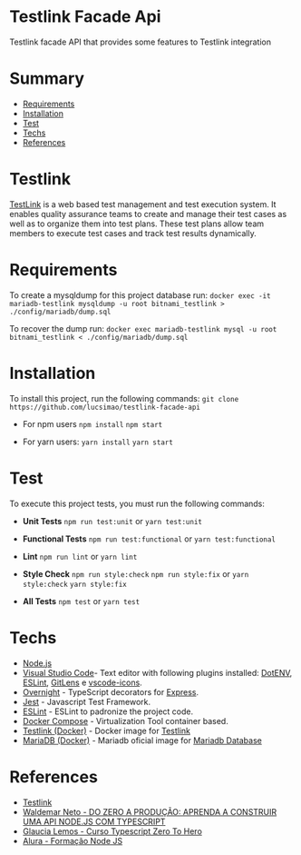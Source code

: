 # Testlink Facade Api

Testlink facade API that provides some features to Testlink integration

# Summary

- [Requirements](#Requirements)
- [Installation](#Installation)
- [Test](#Test)
- [Techs](#Techs)
- [References](#References)

# Testlink

[TestLink](https://github.com/TestLinkOpenSourceTRMS/testlink-code) is a web based test management and test execution system. It enables quality assurance teams to create and manage their test cases as well as to organize them into test plans. These test plans allow team members to execute test cases and track test results dynamically.

# Requirements

To create a mysqldump for this project database run:
`docker exec -it mariadb-testlink mysqldump -u root bitnami_testlink > ./config/mariadb/dump.sql`

To recover the dump run:
`docker exec mariadb-testlink mysql -u root bitnami_testlink < ./config/mariadb/dump.sql`

# Installation

To install this project, run the following commands:
`git clone https://github.com/lucsimao/testlink-facade-api`

- For npm users
  `npm install`
  `npm start`

- For yarn users:
  `yarn install`
  `yarn start`

# Test

To execute this project tests, you must run the following commands:

- **Unit Tests**
  `npm run test:unit`
  or
  `yarn test:unit`

- **Functional Tests**
  `npm run test:functional`
  or
  `yarn test:functional`

- **Lint**
  `npm run lint`
  or
  `yarn lint`

- **Style Check**
  `npm run style:check`
  `npm run style:fix`
  or
  `yarn style:check`
  `yarn style:fix`

- **All Tests**
  `npm test`
  or
  `yarn test`

# Techs

- [Node.js](https://nodejs.org/)
- [Visual Studio Code](https://code.visualstudio.com/)- Text editor with following plugins installed: [DotENV](https://github.com/mikestead/vscode-dotenv), [ESLint](https://github.com/Microsoft/vscode-eslint), [GitLens](https://github.com/eamodio/vscode-gitlens) e [vscode-icons](https://github.com/vscode-icons/vscode-icons).
- [Overnight](https://github.com/seanpmaxwell/overnight/tree/master) - TypeScript decorators for [Express](https://github.com/expressjs/express).
- [Jest](https://jestjs.io/) - Javascript Test Framework.
- [ESLint](https://github.com/eslint/eslint) - ESLint to padronize the project code.
- [Docker Compose](https://docs.docker.com/compose/) - Virtualization Tool container based.
- [Testlink (Docker)](https://hub.docker.com/r/bitnami/testlink/) - Docker image for [Testlink](https://testlink.org/)
- [MariaDB (Docker)](https://hub.docker.com/_/mariadb) - Mariadb oficial image for [Mariadb Database](https://mariadb.org/)

# References

- [Testlink](https://testlink.org/)
- [Waldemar Neto - DO ZERO A PRODUÇÃO: APRENDA A CONSTRUIR UMA API NODE.JS COM TYPESCRIPT ](https://github.com/waldemarnt/node-typescript-api)
- [Glaucia Lemos - Curso Typescript Zero To Hero](https://github.com/glaucia86/curso-typescript-zero-to-hero)
- [Alura - Formação Node JS](https://cursos.alura.com.br/formacao-node-js-12)
